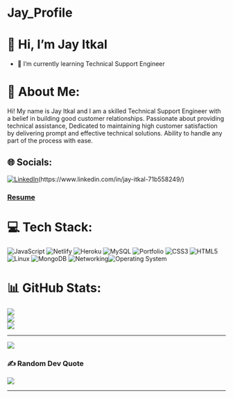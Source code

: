 # Jay_Profile
# 👋 Hi, I’m Jay Itkal

- 🌱 I’m currently learning Technical Support Engineer


# 💫 About Me:
<p>Hi! My name is <span> Jay Itkal </span> and I am a skilled Technical Support Engineer with a belief in building good customer relationships. Passionate about providing technical assistance, Dedicated to maintaining high customer satisfaction by delivering prompt and effective technical solutions. Ability to handle any part of the process with ease.

## 🌐 Socials:
[![LinkedIn](https://img.shields.io/badge/LinkedIn-%230077B5.svg?logo=linkedin&logoColor=white)]([https://www.linkedin.com/in/jay-itkal-71b558249/](https://www.linkedin.com/in/jay-itkal-71b558249/))(https://www.linkedin.com/in/jay-itkal-71b558249/)

 <h3>
  <a href="(https://drive.google.com/file/d/1Z9aE65JESktgb6J8Np52rd48xyNXtVJ5/view?usp=share_link)" target="_blank"> Resume </a>
</h3>
 
# 💻 Tech Stack:
![JavaScript](https://img.shields.io/badge/javascript-%23323330.svg?style=for-the-badge&logo=javascript&logoColor=%23F7DF1E) ![Netlify](https://img.shields.io/badge/netlify-%23000000.svg?style=for-the-badge&logo=netlify&logoColor=#00C7B7) ![Heroku](https://img.shields.io/badge/heroku-%23430098.svg?style=for-the-badge&logo=heroku&logoColor=white) ![MySQL](https://img.shields.io/badge/mysql-%2300f.svg?style=for-the-badge&logo=mysql&logoColor=white) ![Portfolio](https://img.shields.io/badge/Portfolio-%23000000.svg?style=for-the-badge&logo=firefox&logoColor=#FF7139) ![CSS3](https://img.shields.io/badge/css3-%231572B6.svg?style=for-the-badge&logo=css3&logoColor=white) ![HTML5](https://img.shields.io/badge/html5-%23E34F26.svg?style=for-the-badge&logo=html5&logoColor=white) ![Linux](https://img.shields.io/badge/-Linux-green?style=for-the-badge&logo=Linux5&logoColor=white) ![MongoDB](https://img.shields.io/badge/-MongoDB-orange?style=for-the-badge&logo=MongoDB5&logoColor=white)
![Networking](https://img.shields.io/badge/-Networking-blue?style=for-the-badge&logo=NetworkingDB5&logoColor=white)![Operating System](https://img.shields.io/badge/-operating%20system%20-lightgrey?style=for-the-badge&logo=OperatingSystemDB5&logoColor=white)

# 📊 GitHub Stats:
![](https://github-readme-stats.vercel.app/api?username=Jay1631&theme=dark&hide_border=false&include_all_commits=false&count_private=false)<br/>
![](https://github-readme-streak-stats.herokuapp.com/?user=Jay1631&theme=dark&hide_border=false)<br/>
![](https://github-readme-stats.vercel.app/api/top-langs/?username=Jay1631&theme=dark&hide_border=false&include_all_commits=false&count_private=false&layout=compact)

---
[![](https://visitcount.itsvg.in/api?id=Jay1631&icon=0&color=0)](https://visitcount.itsvg.in)

<!-- Proudly created with GPRM ( https://gprm.itsvg.in ) -->

### ✍ Random Dev Quote
![](https://quotes-github-readme.vercel.app/api?type=horizontal&theme=radical)


---


<!-- Proudly created with GPRM ( https://gprm.itsvg.in ) -->

